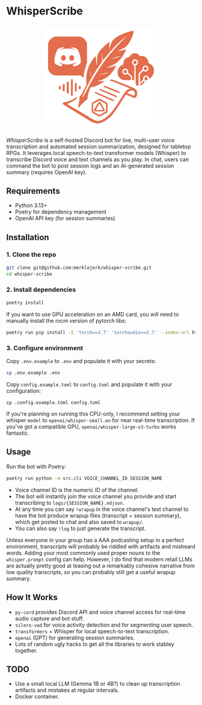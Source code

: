 # WhisperScribe

<img src="static/banner.svg" width="300px" alt="whisper scribe banner" style="display: block; margin: 2em auto">

*WhisperScribe* is a self-hosted Discord bot for live, multi-user voice transcription and automated session summarization, designed for tabletop RPGs. It leverages local speech-to-text transformer models (Whisper) to transcribe Discord voice and text channels as you play. In chat, users can command the bot to post session logs and an AI-generated session summary (requires OpenAI key).

## Requirements

- Python 3.13+
- Poetry for dependency management
- OpenAI API key (for session summaries)

## Installation

### 1. Clone the repo
```bash
git clone git@github.com:merklejerk/whisper-scribe.git
cd whisper-scribe
```
### 2. Install dependencies
```bash
poetry install
```
If you want to use GPU acceleration on an AMD card, you will need to manually install the rocm version of pytorch libs:
```bash
poetry run pip install -I 'torch==2.7' 'torchaudio==2.7' --index-url https://download.pytorch.org/whl/rocm6.3
```
### 3. Configure environment
Copy `.env.example` to `.env` and populate it with your secrets:
```bash
cp .env.example .env
```
Copy `config.example.toml` to `config.toml` and populate it with your configuration:
```
cp .config.example.toml config.toml
```

If you're planning on running this CPU-only, I recommend setting your whisper `model` to `openai/whisper-small.en` for near real-time transcription. If you've got a compatible GPU, `openai/whisper-large-v3-turbo` works fantastic.

## Usage

Run the bot with Poetry:
```bash
poetry run python -m src.cli VOICE_CHANNEL_ID SESSION_NAME
```

- Voice channel ID is the numeric ID of the channel.
- The bot will instantly join the voice channel you provide and start transcribing to `logs/{SESSION_NAME}.ndjson`.
- At any time you can say `!wrapup` in the voice channel's text channel to have the bot produce wrapup files (transcript + session summary), which get posted to chat and also saved to `wrapup/`.
- You can also say `!log` to just generate the transcript.

Unless everyone in your group has a AAA podcasting setup in a perfect environment, transcripts will probably be riddled with artifacts and misheard words. Adding your most commonly used proper nouns to the `whisper.prompt` config can help. However, I do find that modern retail LLMs are actually pretty good at teasing out a remarkably cohesive narrative from low quality transcripts, so you can probably still get a useful wrapup summary.

## How It Works

- `py-cord` provides Discord API and voice channel access for real-time audio capture and bot stuff.
- `silero-vad` for voice activity detection and for segmenting user speech.
- `transformers` + Whisper for local speech-to-text transcription.
- `openai` (GPT) for generating session summaries.
- Lots of random ugly hacks to get all the libraries to work stabley together.

## TODO

- Use a small local LLM (Gemma 1B or 4B?) to clean up transcription artifacts and mistakes at regular intervals.
- Docker container.